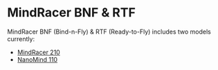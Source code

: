 # MindRacer BNF & RTF

MindRacer BNF (Bind-n-Fly) & RTF (Ready-to-Fly) includes two models currently:

* [MindRacer 210](../complete_vehicles/mindracer210.md)
* [NanoMind 110](../complete_vehicles/nanomind110.md)

